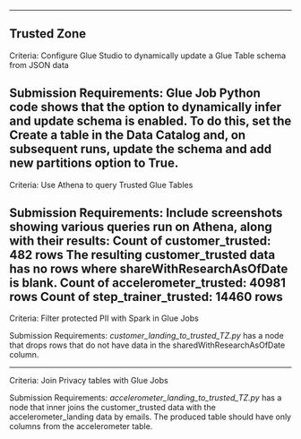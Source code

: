 ----
Trusted Zone
----
Criteria: Configure Glue Studio to dynamically update a Glue Table schema from JSON data

Submission Requirements: Glue Job Python code shows that the option to dynamically infer and update schema is enabled.
To do this, set the Create a table in the Data Catalog and, on subsequent runs, update the schema and add new partitions option to True.
----
Criteria: Use Athena to query Trusted Glue Tables

Submission Requirements: Include screenshots showing various queries run on Athena, along with their results:
Count of customer_trusted: 482 rows
The resulting customer_trusted data has no rows where shareWithResearchAsOfDate is blank.
Count of accelerometer_trusted: 40981 rows
Count of step_trainer_trusted: 14460 rows
----
Criteria: Filter protected PII with Spark in Glue Jobs

Submission Requirements: *customer_landing_to_trusted_TZ.py* has a node that drops rows that do not have data in the sharedWithResearchAsOfDate column.

----
Criteria: Join Privacy tables with Glue Jobs

Submission Requirements: *accelerometer_landing_to_trusted_TZ.py* has a node that inner joins the customer_trusted data with the accelerometer_landing data by emails. The produced table should have only columns from the accelerometer table.

